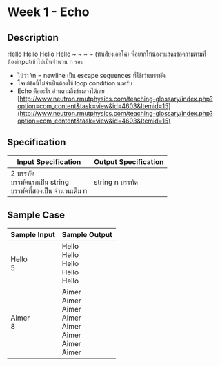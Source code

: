 # Week 1 - Echo
## Description
Hello Hello Hello Hello ~ ~ ~ ~ (ทำเสียงเอคโค่)
พี่อยากให้น้องๆแสดงข้อความตามที่น้องinputเข้าไปเป็นจำนวน n รอบ

* ใบ้ว่า \n = newline เป็น escape sequences ที่ใช้เว้นบรรทัด
* โจทย์ข้อนี้ไม่จำเป็นต้องใช้ loop condition นะครับ
* Echo คืออะไร อ่านตามลิ้งข้างล่างได้เลย
[http://www.neutron.rmutphysics.com/teaching-glossary/index.php?option=com_content&task=view&id=4603&Itemid=15](http://www.neutron.rmutphysics.com/teaching-glossary/index.php?option=com_content&task=view&id=4603&Itemid=15)

## Specification
| Input Specification | Output Specification |
| - | - |
| 2 บรรทัด <br> บรรทัดแรกเป็น string <br> บรรทัดที่สองเป็น จำนวนเต็ม n | string n บรรทัด |


## Sample Case
| Sample Input | Sample Output |
| - | - |
| Hello <br> 5 | Hello <br> Hello <br> Hello <br> Hello <br> Hello |
| Aimer <br> 8 | Aimer <br> Aimer <br> Aimer <br> Aimer <br> Aimer <br> Aimer <br> Aimer <br> Aimer <br>  |